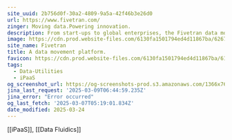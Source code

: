 ```yaml
---
site_uuid: 2b756d0f-30a2-4809-9a5a-42f46b3e26d0
url: https://www.fivetran.com/
zinger: Moving data.Powering innovation.
description: From start-ups to global enterprises, the Fivetran data movement platform unlocks innovation by accelerating insights, optimizing operations, and powering data-driven decisions.
image: https://cdn.prod.website-files.com/6130fa1501794ed4d11867ba/6267492360c41b79149c466a_fivetran_OGI.png
site_name: Fivetran
title: A data movement platform.
favicon: https://cdn.prod.website-files.com/6130fa1501794ed4d11867ba/6157393b4dfeb61275ec8f97_color.png
tags:
  - Data-Utilities
  - iPaaS
og_screenshot_url: https://og-screenshots-prod.s3.amazonaws.com/1366x768/80/false/fc9525a0befd2e4bfd611b55b9bb545e68055b53fee17a8b811893cc3ee3dc8e.jpeg
jina_last_request: '2025-03-09T06:44:59.235Z'
jina_error: "Error occurred"
og_last_fetch: '2025-03-07T05:19:01.834Z'
date_modified: 2025-03-24
---
```



[[iPaaS]], [[Data Fluidics]]



